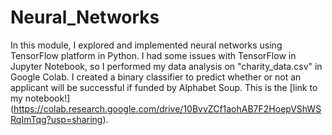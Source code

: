 # Neural_Networks
In this module, I explored and implemented neural networks using TensorFlow platform in Python. I had some issues with TensorFlow in Jupyter Notebook, so I performed my data analysis on "charity_data.csv" in Google Colab. I created a binary classifier to predict whether or not an applicant will be successful if funded by Alphabet Soup. This is the 
[link to my notebook!] (https://colab.research.google.com/drive/10BvvZCf1aohAB7F2HoepVShWSRqImTqg?usp=sharing).
